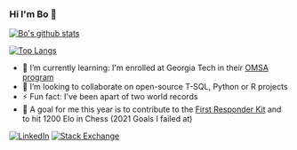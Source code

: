 ### Hi I'm Bo 👋

[![Bo's github stats](https://github-readme-stats.vercel.app/api?username=bojanderson)](https://github.com/anuraghazra/github-readme-stats&count_private=true)

[![Top Langs](https://github-readme-stats.vercel.app/api/top-langs/?username=bojanderson)](https://github.com/anuraghazra/github-readme-stats&count_private=true)

- 🌱 I’m currently learning: I'm enrolled at Georgia Tech in their [OMSA program](https://pe.gatech.edu/degrees/analytics)
- 👯 I’m looking to collaborate on open-source T-SQL, Python or R projects
- ⚡ Fun fact: I've been apart of two world records
- 🔭 A goal for me this year is to contribute to the [First Responder Kit](http://firstresponderkit.org/) and to hit 1200 Elo in Chess (2021 Goals I failed at)

[![LinkedIn](https://img.shields.io/badge/LinkedIn--_.svg?style=social&logo=linkedin)][linkedin]
[![Stack Exchange](https://img.shields.io/stackexchange/dba/r/326972?label=StackExchange&logo=stackexchange&style=social)][se]

[se]: https://stackexchange.com/users/326972/bo-anderson
[linkedin]: https://www.linkedin.com/in/bojanderson/


<!--
**bojanderson/bojanderson** is a ✨ _special_ ✨ repository because its `README.md` (this file) appears on your GitHub profile.

Here are some ideas to get you started:

- 🔭 I’m currently working on ...
- 🌱 I’m currently learning ...
- 👯 I’m looking to collaborate on ...
- 🤔 I’m looking for help with ...
- 💬 Ask me about ...
- 📫 How to reach me: ...
- 😄 Pronouns: ...
- ⚡ Fun fact: ...
-->
